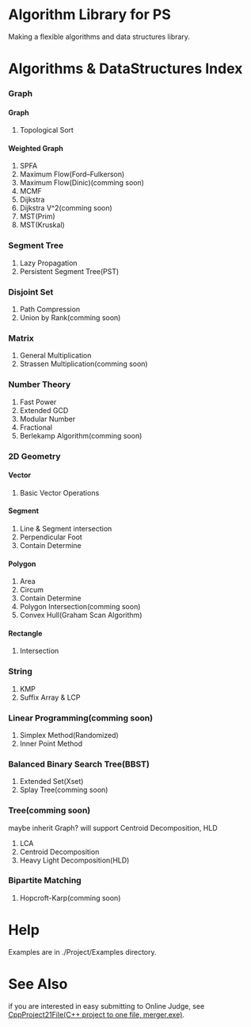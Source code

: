 # Algorithm Library for PS
Making a flexible algorithms and data structures library.

# Algorithms & DataStructures Index
<h3>Graph</h3>
  <h4>Graph</h4>
    <ol><li>Topological Sort</li></ol>
  <h4>Weighted Graph</h4><ol>
    <li>SPFA</li>
    <li>Maximum Flow(Ford–Fulkerson)</li>
    <li>Maximum Flow(Dinic)(comming soon)</li>
    <li>MCMF</li>
    <li>Dijkstra</li>
    <li>Dijkstra V^2(comming soon)</li>
    <li>MST(Prim)</li>
    <li>MST(Kruskal)</li></ol>
<h3>Segment Tree</h3>
  <ol><li>Lazy Propagation</li>
  <li>Persistent Segment Tree(PST)</li></ol>
<h3>Disjoint Set</h3>
  <ol><li>Path Compression</li>
  <li>Union by Rank(comming soon)</li></ol>
<h3>Matrix</h3><ol>
  <li>General Multiplication</li>  
  <li>Strassen Multiplication(comming soon)</li></ol>
<h3>Number Theory</h3><ol>
  <li>Fast Power</li>
  <li>Extended GCD</li>
  <li>Modular Number</li>
  <li>Fractional</li>
  <li>Berlekamp Algorithm(comming soon)</li></ol>
<h3>2D Geometry</h3>
  <h4>Vector</h4><ol>
    <li>Basic Vector Operations</li>
  </ol>
  <h4>Segment</h4><ol>
    <li>Line & Segment intersection</li>
    <li>Perpendicular Foot</li>
    <li>Contain Determine</li>
  </ol>
  <h4>Polygon</h4><ol>
    <li>Area</li>
    <li>Circum</li>
    <li>Contain Determine</li>
    <li>Polygon Intersection(comming soon)</li>
    <li>Convex Hull(Graham Scan Algorithm)</li>
  </ol>
  <h4>Rectangle</h4><ol>
    <li>Intersection</li>
  </ol>
<h3>String</h3>
  <ol><li>KMP</li>
  <li>Suffix Array & LCP</li></ol>
<h3>Linear Programming(comming soon)</h3>
  <ol><li>Simplex Method(Randomized)</li>
  <li>Inner Point Method</li></ol>
<h3>Balanced Binary Search Tree(BBST)</h3>
  <ol><li>Extended Set(Xset)</li>
  <li>Splay Tree(comming soon)</li></ol>
<h3>Tree(comming soon)</h3>
  <p>maybe inherit Graph? will support Centroid Decomposition, HLD</p>
  <ol><li>LCA</li>
  <li>Centroid Decomposition</li>
  <li>Heavy Light Decomposition(HLD)</li></ol>
<h3>Bipartite Matching</h3>
  <ol><li>Hopcroft-Karp(comming soon)</li></ol>

# Help
Examples are in ./Project/Examples directory.

# See Also
if you are interested in easy submitting to Online Judge, see <a href="https://github.com/Lobo-Prix/CppProject21File">CppProject21File(C++ project to one file, merger.exe)</a>.
